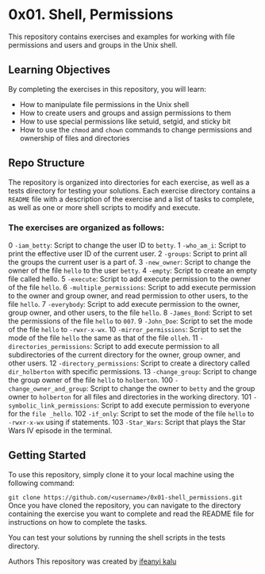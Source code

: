 # 0x01. Shell, Permissions
This repository contains exercises and examples for working with file permissions and users and groups in the Unix shell.

## Learning Objectives
By completing the exercises in this repository, you will learn:

* How to manipulate file permissions in the Unix shell
* How to create users and groups and assign permissions to them
* How to use special permissions like setuid, setgid, and sticky bit
* How to use the `chmod` and `chown` commands to change permissions and ownership of files and directories

## Repo Structure
The repository is organized into directories for each exercise, as well as a tests directory for testing your solutions. Each exercise directory contains a `README` file with a description of the exercise and a list of tasks to complete, as well as one or more shell scripts to modify and execute.

### The exercises are organized as follows:

0 `-iam_betty`: Script to change the user ID to `betty`.
1 `-who_am_i`: Script to print the effective user ID of the current user.
2 `-groups`: Script to print all the groups the current user is a part of.
3 `-new_owner`: Script to change the owner of the file `hello` to the user `betty`.
4 `-empty`: Script to create an empty file called hello.
5 `-execute`: Script to add execute permission to the owner of the file `hello`.
6 `-multiple_permissions`: Script to add execute permission to the owner and group owner, and read permission to other users, to the file `hello`.
7 `-everybody`: Script to add execute permission to the owner, group owner, and other users, to the file `hello`.
8 `-James_Bond`: Script to set the permissions of the file `hello` to `007`.
9 `-John_Doe`: Script to set the mode of the file `hello` to `-rwxr-x-wx`.
10 `-mirror_permissions`: Script to set the mode of the file `hello` the same as that of the file `olleh`.
11 `-directories_permissions`: Script to add execute permission to all subdirectories of the current directory for the owner, group owner, and other users.
12 `-directory_permissions`: Script to create a directory called `dir_holberton` with specific permissions.
13 `-change_group`: Script to change the group owner of the file `hello` to `holberton`.
100 `-change_owner_and_group`: Script to change the owner to `betty` and the group owner to `holberton` for all files and directories in the working directory.
101 `-symbolic_link_permissions`: Script to add execute permission to everyone for the `file _hello`.
102 `-if_only`: Script to set the mode of the file `hello` to `-rwxr-x-wx` using if statements.
103 `-Star_Wars`: Script that plays the Star Wars IV episode in the terminal.

## Getting Started
To use this repository, simply clone it to your local machine using the following command:


`git clone https://github.com/<username>/0x01-shell_permissions.git`
Once you have cloned the repository, you can navigate to the directory containing the exercise you want to complete and read the README file for instructions on how to complete the tasks.

You can test your solutions by running the shell scripts in the tests directory.

Authors
This repository was created by [ifeanyi kalu](https://github.com/fazzy12)
